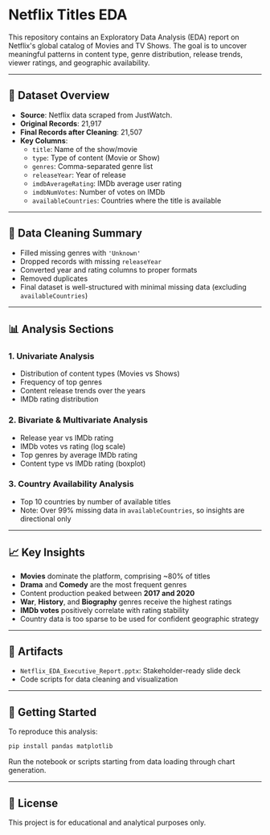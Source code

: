 
# Netflix Titles EDA

This repository contains an Exploratory Data Analysis (EDA) report on Netflix's global catalog of Movies and TV Shows. The goal is to uncover meaningful patterns in content type, genre distribution, release trends, viewer ratings, and geographic availability.

---

## 📁 Dataset Overview

- **Source**: Netflix data scraped from JustWatch.
- **Original Records**: 21,917
- **Final Records after Cleaning**: 21,507
- **Key Columns**:
  - `title`: Name of the show/movie
  - `type`: Type of content (Movie or Show)
  - `genres`: Comma-separated genre list
  - `releaseYear`: Year of release
  - `imdbAverageRating`: IMDb average user rating
  - `imdbNumVotes`: Number of votes on IMDb
  - `availableCountries`: Countries where the title is available

---

## 🧹 Data Cleaning Summary

- Filled missing genres with `'Unknown'`
- Dropped records with missing `releaseYear`
- Converted year and rating columns to proper formats
- Removed duplicates
- Final dataset is well-structured with minimal missing data (excluding `availableCountries`)

---

## 📊 Analysis Sections

### 1. Univariate Analysis
- Distribution of content types (Movies vs Shows)
- Frequency of top genres
- Content release trends over the years
- IMDb rating distribution

### 2. Bivariate & Multivariate Analysis
- Release year vs IMDb rating
- IMDb votes vs rating (log scale)
- Top genres by average IMDb rating
- Content type vs IMDb rating (boxplot)

### 3. Country Availability Analysis
- Top 10 countries by number of available titles
- Note: Over 99% missing data in `availableCountries`, so insights are directional only

---

## 📈 Key Insights

- **Movies** dominate the platform, comprising ~80% of titles
- **Drama** and **Comedy** are the most frequent genres
- Content production peaked between **2017 and 2020**
- **War**, **History**, and **Biography** genres receive the highest ratings
- **IMDb votes** positively correlate with rating stability
- Country data is too sparse to be used for confident geographic strategy

---

## 📎 Artifacts

- `Netflix_EDA_Executive_Report.pptx`: Stakeholder-ready slide deck
- Code scripts for data cleaning and visualization

---

## 🚀 Getting Started

To reproduce this analysis:

```bash
pip install pandas matplotlib
```

Run the notebook or scripts starting from data loading through chart generation.

---

## 📄 License

This project is for educational and analytical purposes only.
